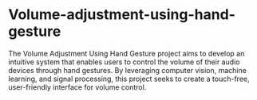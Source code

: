 # Volume-adjustment-using-hand-gesture
The Volume Adjustment Using Hand Gesture project aims to develop an intuitive system that enables users to control the volume of their audio devices through hand gestures. By leveraging computer vision, machine learning, and signal processing, this project seeks to create a touch-free, user-friendly interface for volume control.
